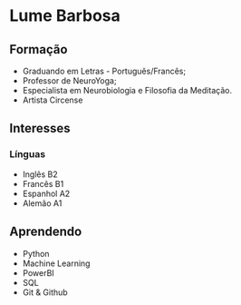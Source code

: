 
# Lume Barbosa

## Formação

- Graduando em Letras - Português/Francês;
- Professor de NeuroYoga;
- Especialista em Neurobiologia e Filosofia da Meditação.
- Artista Circense


## Interesses
### Línguas
- Inglês B2
- Francês B1
- Espanhol A2
- Alemão A1

## Aprendendo
- Python
- Machine Learning
- PowerBI
- SQL
- Git & Github